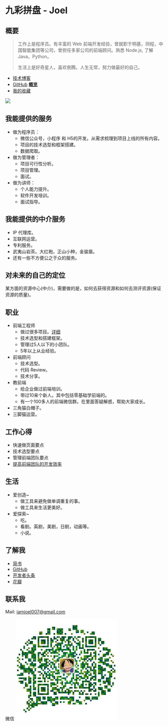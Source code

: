 # 九彩拼盘 - Joel
## 概要
> 工作上是程序员。有丰富的 Web 前端开发经验，曾就职于明基，同程，中国智能集团等公司，曾担任多家公司的前端顾问。熟悉 Node.js, 了解 Java，Python。
> 
> 生活上是好奇星人，喜欢倒腾。人生无常，努力做最好的自己。


* [技术博客](http://www.jianshu.com/u/EhUmA3)
* [GitHub](https://github.com/iamjoel/) **[概览](https://hacknical.com/iamjoel/github?locale=zh)**
* [我的收藏](https://github.com/iamjoel/my-treasure)

![](https://www.codewars.com/users/joel/badges/large)

## 我能提供的服务
* 做为程序员：
  * 微信公众号，小程序 和 H5的开发。从需求梳理到项目上线的所有内容。
  * 项目的技术选型和框架搭建。
  * 数据爬取。
* 做为管理者：
  * 项目可行性分析。
  * 项目管理。
  * 面试。
* 做为讲师：
  * 个人能力提升。
  * 软件开发培训。
  * 面试指导。

## 我能提供的中介服务
* IP 代理库。
* 互联网运营。
* 专利服务。
* 武夷山岩茶。大红袍，正山小种，金骏眉。
* 还有一些不方便公之于众的服务。

## 对未来的自己的定位
某方面的资源中心(中介)，需要做的是，如何去获得资源和如何去测评资源(保证资源的质量)。

## 职业
* 前端工程师
  * 做过很多项目。[详细](project)
  * 技术选型和搭建框架。
  * 管理过5人以下的小团队。
  * 5年以上从业经验。
* 前端顾问
  * 技术选型。
  * 代码 Review。
  * 技术分享。
* 教前端
  * 给企业做过前端培训。
  * 带过10来个新人。其中包括零基础学前端的。
  * 有一个100多人的前端微信群。在里面答疑解惑，帮助大家成长。
* 三角猫白帽子。
* 三脚猫运营。

## 工作心得
* 快速做页面要点
* 技术选型要点
* 管理前端团队要点
* [提高前端团队的开发效率](frontend/improve-group.md)

## 生活
* 爱创造~
  * 做工具来避免做单调重复的事。
  * 做工具来生活更美好。
* 爱探索~
  * 吃。
  * 看剧。英剧，美剧，日剧，动画等。
  * 小说。

## 了解我
* [简书](http://www.jianshu.com/u/EhUmA3)
* [GitHub](https://github.com/iamjoel/)
* [开发者头条](https://toutiao.io/u/195375/subjects)
* [花瓣](http://huaban.com/ikdlmmdig4/)

## 联系我
Mail: iamjoel007@gmail.com

微信
![微信](contact/wechat.jpg)